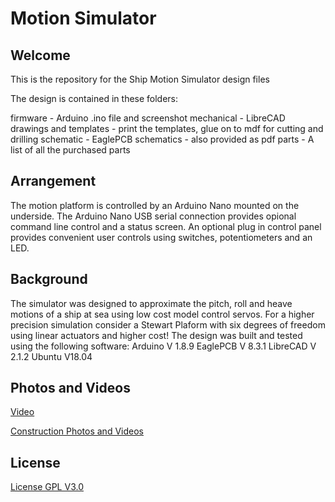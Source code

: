# Motion Simulator

## Welcome

This is the repository for the Ship Motion Simulator design files

The design is contained in these folders:

firmware   - Arduino .ino file and screenshot
mechanical - LibreCAD drawings and templates - print the templates, glue on to mdf for cutting and drilling
schematic  - EaglePCB schematics - also provided as pdf
parts      - A list of all the purchased parts

## Arrangement

The motion platform is controlled by an Arduino Nano mounted on the underside.
The Arduino Nano USB serial connection provides opional command line control and a status screen.
An optional plug in control panel provides convenient user controls using switches, potentiometers and an LED.

## Background

The simulator was designed to approximate the pitch, roll and heave motions of a ship at sea using low cost model control servos.
For a higher precision simulation consider a Stewart Plaform with six degrees of freedom using linear actuators and higher cost!
The design was built and tested using the following software:
  Arduino  V 1.8.9
  EaglePCB V 8.3.1
  LibreCAD V 2.1.2
  Ubuntu   V18.04

## Photos and Videos

[Video](https://www.youtube.com/watch?v=MUajh_KlW8U)

[Construction Photos and Videos](https://photos.app.goo.gl/xF3chL2MP4UncZHGA)

## License
[License GPL V3.0](https://www.gnu.org/licenses/gpl-3.0.en.html)
